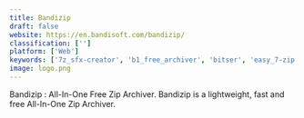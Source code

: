 ```yaml
---
title: Bandizip
draft: false 
website: https://en.bandisoft.com/bandizip/
classification: ['']
platform: ['Web']
keywords: ['7z_sfx-creator', 'b1_free_archiver', 'bitser', 'easy_7-zip', 'file_roller', 'freearc', 'haozip', 'izarc', 'kgb_archiver', 'peazip', 'powerarchiver', 'tugzip', 'the_unarchiver', 'unrarx', 'winrar', 'winzip', 'xarchiver', 'zipeg', 'zipware', 'izip', 'p7zip']
image: logo.png
---
```

Bandizip : All-In-One Free Zip Archiver. Bandizip is a lightweight, fast and free All-In-One Zip Archiver.